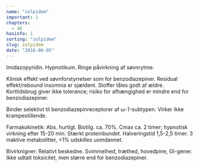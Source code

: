 ```yaml
---
name: "zolpidem"
important: 1
chapters:  
  - 46
hasinfo: 1
sorting: "zolpidem"
slug: zolpidem
date: "2016-06-05"
---
```


Imidazopyridin. Hypnotikum. Ringe påvirkning af søvnrytme.

Klinisk effekt ved søvnforstyrrelser som for benzodiazepiner. Residual effekt/rebound insomnia er sjældent. Stoffer tåles godt af ældre. Korttidsbrug giver ikke tolerance; risiko for afhængighed er mindre end for benzodiazepiner. 

Binder selektivt til benzodiazepinreceptorer af ω-1-subtypen. Virker ikke krampestillende.

Farmakokinetik: Abs. hurtigt. Biotilg. ca. 70%. Cmax ca. 2 timer; hypnotisk virkning efter 15-20 min. Stærkt proteinbundet. Halveringstid 1,5-2,5 timer. 3 inaktive metabolitter, <1% udskilles uomdannet.

Bivirknigner: Relativt beskedne. Svimmelhed, træthed, hovedpine, GI-gener. Ikke udtalt toksicitet, men større end for benzodiazepiner.
